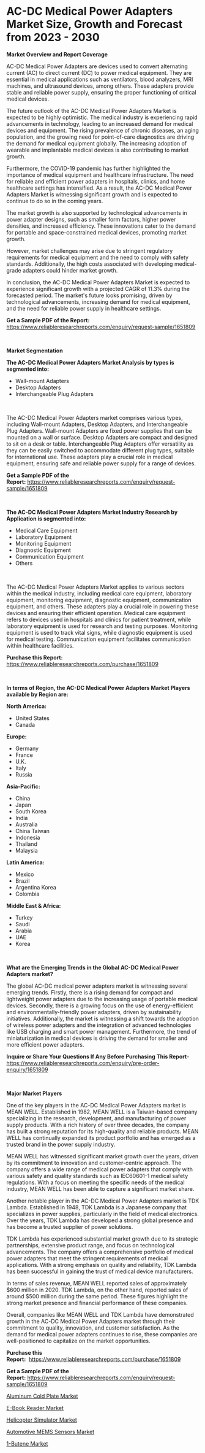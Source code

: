 <p><h1>AC-DC Medical Power Adapters Market Size, Growth and Forecast from 2023 - 2030</h1></p><p><strong>Market Overview and Report Coverage</strong></p>
<p><p>AC-DC Medical Power Adapters are devices used to convert alternating current (AC) to direct current (DC) to power medical equipment. They are essential in medical applications such as ventilators, blood analyzers, MRI machines, and ultrasound devices, among others. These adapters provide stable and reliable power supply, ensuring the proper functioning of critical medical devices.</p><p>The future outlook of the AC-DC Medical Power Adapters Market is expected to be highly optimistic. The medical industry is experiencing rapid advancements in technology, leading to an increased demand for medical devices and equipment. The rising prevalence of chronic diseases, an aging population, and the growing need for point-of-care diagnostics are driving the demand for medical equipment globally. The increasing adoption of wearable and implantable medical devices is also contributing to market growth.</p><p>Furthermore, the COVID-19 pandemic has further highlighted the importance of medical equipment and healthcare infrastructure. The need for reliable and efficient power adapters in hospitals, clinics, and home healthcare settings has intensified. As a result, the AC-DC Medical Power Adapters Market is witnessing significant growth and is expected to continue to do so in the coming years.</p><p>The market growth is also supported by technological advancements in power adapter designs, such as smaller form factors, higher power densities, and increased efficiency. These innovations cater to the demand for portable and space-constrained medical devices, promoting market growth.</p><p>However, market challenges may arise due to stringent regulatory requirements for medical equipment and the need to comply with safety standards. Additionally, the high costs associated with developing medical-grade adapters could hinder market growth.</p><p>In conclusion, the AC-DC Medical Power Adapters Market is expected to experience significant growth with a projected CAGR of 11.3% during the forecasted period. The market's future looks promising, driven by technological advancements, increasing demand for medical equipment, and the need for reliable power supply in healthcare settings.</p></p>
<p><strong>Get a Sample PDF of the Report:</strong> <a href="https://www.reliableresearchreports.com/enquiry/request-sample/1651809">https://www.reliableresearchreports.com/enquiry/request-sample/1651809</a></p>
<p>&nbsp;</p>
<p><strong>Market Segmentation</strong></p>
<p><strong>The AC-DC Medical Power Adapters Market Analysis by types is segmented into:</strong></p>
<p><ul><li>Wall-mount Adapters</li><li>Desktop Adapters</li><li>Interchangeable Plug Adapters</li></ul></p>
<p>&nbsp;</p>
<p><p>The AC-DC Medical Power Adapters market comprises various types, including Wall-mount Adapters, Desktop Adapters, and Interchangeable Plug Adapters. Wall-mount Adapters are fixed power supplies that can be mounted on a wall or surface. Desktop Adapters are compact and designed to sit on a desk or table. Interchangeable Plug Adapters offer versatility as they can be easily switched to accommodate different plug types, suitable for international use. These adapters play a crucial role in medical equipment, ensuring safe and reliable power supply for a range of devices.</p></p>
<p><strong>Get a Sample PDF of the Report:</strong>&nbsp;<a href="https://www.reliableresearchreports.com/enquiry/request-sample/1651809">https://www.reliableresearchreports.com/enquiry/request-sample/1651809</a></p>
<p>&nbsp;</p>
<p><strong>The AC-DC Medical Power Adapters Market Industry Research by Application is segmented into:</strong></p>
<p><ul><li>Medical Care Equipment</li><li>Laboratory Equipment</li><li>Monitoring Equipment</li><li>Diagnostic Equipment</li><li>Communication Equipment</li><li>Others</li></ul></p>
<p>&nbsp;</p>
<p><p>The AC-DC Medical Power Adapters Market applies to various sectors within the medical industry, including medical care equipment, laboratory equipment, monitoring equipment, diagnostic equipment, communication equipment, and others. These adapters play a crucial role in powering these devices and ensuring their efficient operation. Medical care equipment refers to devices used in hospitals and clinics for patient treatment, while laboratory equipment is used for research and testing purposes. Monitoring equipment is used to track vital signs, while diagnostic equipment is used for medical testing. Communication equipment facilitates communication within healthcare facilities.</p></p>
<p><strong>Purchase this Report:</strong>&nbsp; <a href="https://www.reliableresearchreports.com/purchase/1651809">https://www.reliableresearchreports.com/purchase/1651809</a></p>
<p>&nbsp;</p>
<p><strong>In terms of Region, the AC-DC Medical Power Adapters Market Players available by Region are:</strong></p>
<p>
    <p> <strong> North America: </strong>
        <ul>
            <li>United States</li>
            <li>Canada</li>
        </ul>
        </p> 
    <p> <strong> Europe: </strong>
        <ul>
            <li>Germany</li>
            <li>France</li>
            <li>U.K.</li>
            <li>Italy</li>
            <li>Russia</li>
        </ul>
        </p> 
    <p> <strong> Asia-Pacific: </strong>
        <ul>
            <li>China</li>
            <li>Japan</li>
            <li>South Korea</li>
            <li>India</li>
            <li>Australia</li>
            <li>China Taiwan</li>
            <li>Indonesia</li>
            <li>Thailand</li>
            <li>Malaysia</li>
        </ul>
        </p> 
    <p> <strong> Latin America: </strong>
        <ul>
            <li>Mexico</li>
            <li>Brazil</li>
            <li>Argentina Korea</li>
            <li>Colombia</li>
        </ul>
        </p> 
    <p> <strong> Middle East & Africa: </strong>
        <ul>
            <li>Turkey</li>
            <li>Saudi</li>
            <li>Arabia</li>
            <li>UAE</li>
            <li>Korea</li>
        </ul>
    </p>
    </p>
<p>&nbsp;</p>
<p><strong>What are the Emerging Trends in the Global AC-DC Medical Power Adapters market?</strong></p>
<p><p>The global AC-DC medical power adapters market is witnessing several emerging trends. Firstly, there is a rising demand for compact and lightweight power adapters due to the increasing usage of portable medical devices. Secondly, there is a growing focus on the use of energy-efficient and environmentally-friendly power adapters, driven by sustainability initiatives. Additionally, the market is witnessing a shift towards the adoption of wireless power adapters and the integration of advanced technologies like USB charging and smart power management. Furthermore, the trend of miniaturization in medical devices is driving the demand for smaller and more efficient power adapters.</p></p>
<p><strong>Inquire or Share Your Questions If Any Before Purchasing This Report</strong>- <a href="https://www.reliableresearchreports.com/enquiry/pre-order-enquiry/1651809">https://www.reliableresearchreports.com/enquiry/pre-order-enquiry/1651809</a></p>
<p>&nbsp;</p>
<p><strong>Major Market Players</strong></p>
<p><p>One of the key players in the AC-DC Medical Power Adapters market is MEAN WELL. Established in 1982, MEAN WELL is a Taiwan-based company specializing in the research, development, and manufacturing of power supply products. With a rich history of over three decades, the company has built a strong reputation for its high-quality and reliable products. MEAN WELL has continually expanded its product portfolio and has emerged as a trusted brand in the power supply industry. </p><p>MEAN WELL has witnessed significant market growth over the years, driven by its commitment to innovation and customer-centric approach. The company offers a wide range of medical power adapters that comply with various safety and quality standards such as IEC60601-1 medical safety regulations. With a focus on meeting the specific needs of the medical industry, MEAN WELL has been able to capture a significant market share.</p><p>Another notable player in the AC-DC Medical Power Adapters market is TDK Lambda. Established in 1948, TDK Lambda is a Japanese company that specializes in power supplies, particularly in the field of medical electronics. Over the years, TDK Lambda has developed a strong global presence and has become a trusted supplier of power solutions.</p><p>TDK Lambda has experienced substantial market growth due to its strategic partnerships, extensive product range, and focus on technological advancements. The company offers a comprehensive portfolio of medical power adapters that meet the stringent requirements of medical applications. With a strong emphasis on quality and reliability, TDK Lambda has been successful in gaining the trust of medical device manufacturers.</p><p>In terms of sales revenue, MEAN WELL reported sales of approximately $600 million in 2020. TDK Lambda, on the other hand, reported sales of around $500 million during the same period. These figures highlight the strong market presence and financial performance of these companies.</p><p>Overall, companies like MEAN WELL and TDK Lambda have demonstrated growth in the AC-DC Medical Power Adapters market through their commitment to quality, innovation, and customer satisfaction. As the demand for medical power adapters continues to rise, these companies are well-positioned to capitalize on the market opportunities.</p></p>
<p><strong>Purchase this Report:</strong>&nbsp;&nbsp;<a href="https://www.reliableresearchreports.com/purchase/1651809">https://www.reliableresearchreports.com/purchase/1651809</a></p>
<p></p>
<p><strong>Get a Sample PDF of the Report:</strong>&nbsp;<a href="https://www.reliableresearchreports.com/enquiry/request-sample/1651809">https://www.reliableresearchreports.com/enquiry/request-sample/1651809</a></p>
<p><p><a href="https://medium.com/@elyssablick/aluminum-cold-plate-market-size-growth-forecast-2023-2030-a45b0447825c">Aluminum Cold Plate Market</a></p><p><a href="https://www.linkedin.com/pulse/e-book-reader-market-insights-players-forecast-till/">E-Book Reader Market</a></p><p><a href="https://medium.com/@avaalsop666/helicopter-simulator-market-size-growth-forecast-2023-2030-cad4e09d2960">Helicopter Simulator Market</a></p><p><a href="https://www.linkedin.com/pulse/automotive-mems-sensors-market-challenges-opportunities/">Automotive MEMS Sensors Market</a></p><p><a href="https://www.linkedin.com/pulse/1-butene-market-research-report-provides-thorough-industry/">1-Butene Market</a></p></p>